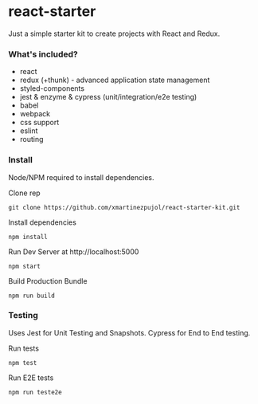 # react-starter
Just a simple starter kit to create projects with React and Redux.


### What's included?

* react
* redux (+thunk) - advanced application state management
* styled-components
* jest & enzyme & cypress (unit/integration/e2e testing)
* babel
* webpack
* css support
* eslint
* routing

### Install
Node/NPM required to install dependencies.

Clone rep
``` shell
git clone https://github.com/xmartinezpujol/react-starter-kit.git
```

Install dependencies
``` shell
npm install
```

Run Dev Server at http://localhost:5000
``` shell
npm start
```

Build Production Bundle
``` shell
npm run build
```

### Testing

Uses Jest for Unit Testing and Snapshots. Cypress for End to End testing.

Run tests
``` shell
npm test
```

Run E2E tests
``` shell
npm run teste2e
```

